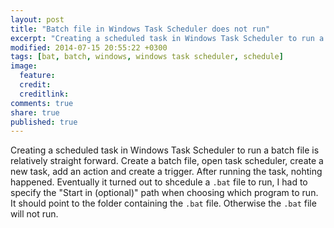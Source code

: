 ```yaml
---
layout: post
title: "Batch file in Windows Task Scheduler does not run"
excerpt: "Creating a scheduled task in Windows Task Scheduler to run a batch file is relatively straight forward, or so I thought."
modified: 2014-07-15 20:55:22 +0300
tags: [bat, batch, windows, windows task scheduler, schedule]
image:
  feature: 
  credit: 
  creditlink: 
comments: true
share: true
published: true 
---
```


Creating a scheduled task in Windows Task Scheduler to run a batch file is relatively straight forward. Create a batch file, open task scheduler, create a new task, add an action and create a trigger. After running the task, nohting happened. Eventually it turned out to shcedule a `.bat` file to run, I had to specify the "Start in (optional)" path when choosing which program to run. It should point to the folder containing the `.bat` file. Otherwise the `.bat` file will not run.
